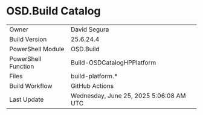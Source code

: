 ﻿# OSD.Build Catalog

| | |
|-|-|
| Owner | David Segura |
| Build Version | 25.6.24.4 |
| PowerShell Module | OSD.Build |
| PowerShell Function | Build-OSDCatalogHPPlatform |
| Files | build-platform.* |
| Build Workflow | GitHub Actions |
| Last Update | Wednesday, June 25, 2025 5:06:08 AM UTC |
